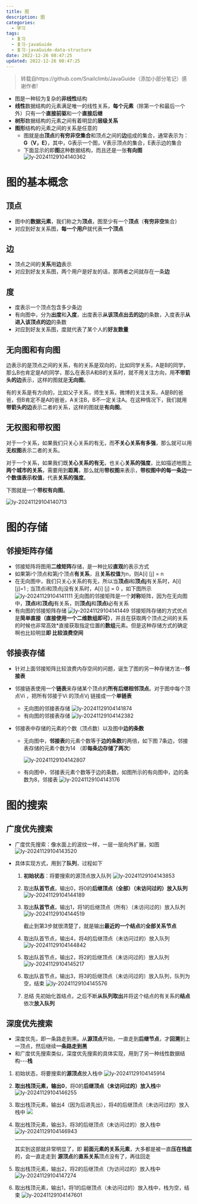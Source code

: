 ```yaml
---
title: 图
description: 图
categories:
  - 学习
tags:
  - 复习
  - 复习-javaGuide
  - 复习-javaGuide-data-structure
date: 2022-12-26 08:47:25
updated: 2022-12-26 08:47:25
---
```


> 转载自https://github.com/Snailclimb/JavaGuide（添加小部分笔记）感谢作者!

- 图是一种较为复杂的**非线性**结构
- **线性**数据结构的元素满足唯一的线性关系，**每个元素**（除第一个和最后一个外）只有一个**直接前驱**和一个**直接后继**
- **树形**数据结构的元素之间有着明显的**层级关系**
- **图形**结构的元素之间的关系是任意的
  - 图就是由**顶点**的**有穷非空集合**和顶点之间的**边**组成的集合，通常表示为：**G（V，E）**，其中，G表示一个图，V表示顶点的集合，E表示边的集合
  - 下面显示的即**图**这种数据结构，而且还是一张**有向图**
    ![ly-20241129104140362](attachments/img/ly-20241129104140362.png)

# 图的基本概念

## 顶点

- 图中的**数据元素**，我们称之为**顶点**，图至少有一个**顶点**（**有穷非空**集合）
- 对应到好友关系图，**每一个用户**就代表**一个顶点**

## 边

- 顶点之间的**关系**用**边**表示
- 对应到好友关系图，两个用户是好友的话，那两者之间就存在一条**边**

## 度

- 度表示一个顶点包含多少条边
- 有向图中，分为**出度**和**入度**，出度表示**从该顶点出去的边**的条数，入度表示**从进入该顶点的边**的条数
- 对应到好友关系图，度就代表了某个人的**好友数量**

## 无向图和有向图

边表示的是顶点之间的关系，有的关系是双向的，比如同学关系，A是B的同学，那么B也肯定是A的同学，那么在表示A和B的关系时，就不用关注方向，用**不带箭头的边**表示，这样的图就是**无向图**。

有的关系是有方向的，比如父子关系，师生关系，微博的关注关系，A是B的爸爸，但B肯定不是A的爸爸，A关注B，B不一定关注A。在这种情况下，我们就用**带箭头的边**表示二者的关系，这样的图就是**有向图**。

## 无权图和带权图

对于一个关系，如果我们只关心关系的有无，而**不关心关系有多强**，那么就可以用**无权图**表示二者的关系。

对于一个关系，如果我们既**关心关系的有无**，也关心**关系的强度**，比如描述地图上**两个城市的关系**，需要用到**距离**，那么就用**带权图**来表示，**带权图中的每一条边一个数值表示权值**，代表**关系的强度**。

下图就是一个**带权有向图**。

![ly-20241129104140713](attachments/img/ly-20241129104140713.png)

# 图的存储

## 邻接矩阵存储

- 邻接矩阵将图用**二维矩阵**存储，是一种比较**直观**的表示方式
- 如果第i个顶点和第j个顶点**有关系**，且**关系权值**为n，则A[i] [j] = n
- 在无向图中，我们只关心关系的有无，所以当**顶点i**和**顶点j**有关系时，A[i] [j]=1 ; 当顶点i和顶点j没有关系时，A[i] [j] = 0 ，如下图所示  
  ![ly-20241129104141111](attachments/img/ly-20241129104141111.png)
  无向图的邻接矩阵是一个**对称**矩阵，因为在无向图中，**顶点i**和**顶点j**有关系，则**顶点j**和**顶点i**必有关系
- 有向图的邻接矩阵存储
  ![ly-20241129104141449](attachments/img/ly-20241129104141449.png)
  邻接矩阵存储的方式优点是**简单直接（直接使用一个二维数组即可）**，并且在获取两个顶点之间的关系的时候也非常高效*直接获取指定位置的**数组**元素。但是这种存储方式的确定啊也比较明显**即 比较浪费空间**

## 邻接表存储

- 针对上面邻接矩阵比较浪费内存空间的问题，诞生了图的另一种存储方法--**邻接表**

- 邻接链表使用一个**链表**来存储某个顶点的**所有后继相邻顶点**。对于图中每个顶点Vi ，把所有邻接于Vi 的顶点Vj 链接成一个**单链表**

  - 无向图的邻接表存储
    ![ly-20241129104141874](attachments/img/ly-20241129104141874.png)
  - 有向图的邻接表存储
    ![ly-20241129104142382](attachments/img/ly-20241129104142382.png)

- 邻接表中存储的元素的个数（顶点数）以及图中**边的条数**

  - 无向图中，**邻接表**的元素个数等于**边的条数**的两倍，如下图
    7条边，邻接表存储的元素个数为14 （即**每条边存储了两次**）

    ![ly-20241129104142807](attachments/img/ly-20241129104142807.png)

  - 有向图中，邻接表元素个数等于边的条数，如图所示的有向图中，边的条数为8，邻接表
    ![ly-20241129104143176](attachments/img/ly-20241129104143176.png)

# 图的搜索

## 广度优先搜索

- 广度优先搜索：像水面上的波纹一样，一层一层向外扩展，如图
  ![ly-20241129104143520](attachments/img/ly-20241129104143520.png)

- 具体实现方式，用到了**队列**，过程如下

  1. **初始状态**：将要搜索的源顶点放入队列
     ![ly-20241129104143853](attachments/img/ly-20241129104143853.png)

  2. 取出**队首节点**，输出0，将0的**后继顶点（全部）（未访问过的）放入队列**
     ![ly-20241129104144189](attachments/img/ly-20241129104144189.png)

  3. 取出**队首节点**，输出1，将1的后继顶点（所有）（未访问过的）放入队列
     ![ly-20241129104144519](attachments/img/ly-20241129104144519.png)

     截止到第3步就很清楚了，就是输出**最近的一个结点**的**全部关系节点**

  4. 取出队首节点，输出4，将4的后继顶点（未访问过的）放入队列
     ![ly-20241129104144842](attachments/img/ly-20241129104144842.png)

  5. 取出队首节点，输出2，将2的后继顶点（未访问过的）放入队列
     ![ly-20241129104145217](attachments/img/ly-20241129104145217.png)

  6. 取出队首节点，输出3，将3的后继顶点（未访问过的）放入队列，队列为空，结束
     ![ly-20241129104145576](attachments/img/ly-20241129104145576.png)

  7. 总结
     先初始化首结点，之后不断**从队列取出**并将这个结点的有关系的**结点** 依次**放入队列**

## 深度优先搜索

- 深度优先，即一条路走到黑。从**源顶点**开始，一直走到**后继节点**，才**回溯**到上一顶点，然后继续**一条路走到黑**
- 和广度优先搜索类似，深度优先搜索的具体实现，用到了另一种线性数据结构---**栈**

1. 初始状态，将要搜索的**源顶点**放入栈中
   ![ly-20241129104145914](attachments/img/ly-20241129104145914.png)

2. **取出栈顶元素，输出0**，将0的**后继顶点（未访问过的）放入栈**中
   ![ly-20241129104146255](attachments/img/ly-20241129104146255.png)

3. 取出栈顶元素，输出4（因为后进先出），将4的后继顶点（未访问过的）放入栈中
   ![](attachments/img/ly-20241129104146605.png)

4. 取出栈顶元素，输出3，将3的后继顶点（未访问过的）放入栈中
   ![ly-20241129104146943](attachments/img/ly-20241129104146943.png)

   ----------

   其实到这部就非常明显了，即 **前面元素的关系元素**，大多都是被一直**压在栈底**的，会一直走走到 **源顶点**的**直系关系**顶点没有了，再往回走

5. 取出栈顶元素，输出2，将2的后继顶点（为访问过的）放入栈中
   ![ly-20241129104147274](attachments/img/ly-20241129104147274.png)

6. 取出栈顶元素，输出1，将1的后继顶点（未访问过的）放入栈中，栈为空，结束
   ![ly-20241129104147601](attachments/img/ly-20241129104147601.png)